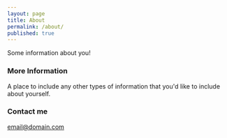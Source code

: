 ```yaml
---
layout: page
title: About
permalink: /about/
published: true
---
```



Some information about you!

### More Information
<div>
<div>
A place to include any other types of information that you'd like to include about yourself.

### Contact me

[email@domain.com](mailto:email@domain.com)
